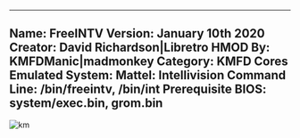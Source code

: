 -----------------------
Name: FreeINTV
Version: January 10th 2020
Creator: David Richardson|Libretro
HMOD By: KMFDManic|madmonkey
Category: KMFD Cores
Emulated System: Mattel: Intellivision
Command Line: /bin/freeintv, /bin/int
Prerequisite BIOS: system/exec.bin, grom.bin
-----------------------
![km](https://i.imgur.com/3Rtqc9X.png)
